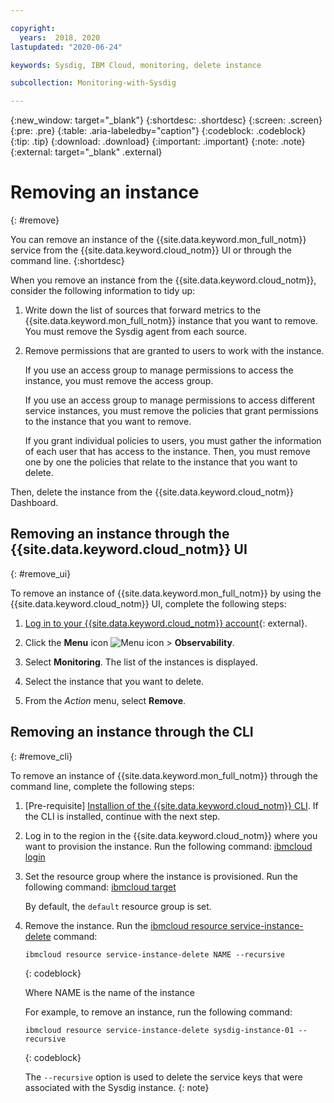 ```yaml
---

copyright:
  years:  2018, 2020
lastupdated: "2020-06-24"

keywords: Sysdig, IBM Cloud, monitoring, delete instance

subcollection: Monitoring-with-Sysdig

---
```


{:new_window: target="_blank"}
{:shortdesc: .shortdesc}
{:screen: .screen}
{:pre: .pre}
{:table: .aria-labeledby="caption"}
{:codeblock: .codeblock}
{:tip: .tip}
{:download: .download}
{:important: .important}
{:note: .note}
{:external: target="_blank" .external}

# Removing an instance
{: #remove}

You can remove an instance of the {{site.data.keyword.mon_full_notm}} service from the {{site.data.keyword.cloud_notm}} UI or through the command line.
{:shortdesc}

When you remove an instance from the {{site.data.keyword.cloud_notm}}, consider the following information to tidy up:

1. Write down the list of sources that forward metrics to the {{site.data.keyword.mon_full_notm}} instance that you want to remove. You must remove the Sysdig agent from each source.
2. Remove permissions that are granted to users to work with the instance. 

    If you use an access group to manage permissions to access the instance, you must remove the access group.

    If you use an access group to manage permissions to access different service instances, you must remove the policies that grant permissions to the instance that you want to remove.
    
    If you grant individual policies to users, you must gather the information of each user that has access to the instance. Then, you must remove one by one the policies that relate to the instance that you want to delete.


Then, delete the instance from the {{site.data.keyword.cloud_notm}} Dashboard.


## Removing an instance through the {{site.data.keyword.cloud_notm}} UI
{: #remove_ui}

To remove an instance of {{site.data.keyword.mon_full_notm}} by using the {{site.data.keyword.cloud_notm}} UI, complete the following steps:

1. [Log in to your {{site.data.keyword.cloud_notm}} account](https://cloud.ibm.com/login){: external}.

2. Click the **Menu** icon ![Menu icon](../../icons/icon_hamburger.svg) &gt; **Observability**. 

3. Select **Monitoring**. The list of the instances is displayed.

4. Select the instance that you want to delete.

5. From the *Action* menu, select **Remove**.


## Removing an instance through the CLI
{: #remove_cli}

To remove an instance of {{site.data.keyword.mon_full_notm}} through the command line, complete the following steps:

1. [Pre-requisite] [Installion of the {{site.data.keyword.cloud_notm}} CLI](/docs/cli?topic=cli-install-ibmcloud-cli). If the CLI is installed, continue with the next step.

2. Log in to the region in the {{site.data.keyword.cloud_notm}} where you want to provision the instance. Run the following command: [ibmcloud login](/docs/cli?topic=cli-ibmcloud_cli#ibmcloud_login)

3. Set the resource group where the instance is provisioned. Run the following command: [ibmcloud target](/docs/cli?topic=cli-ibmcloud_cli#ibmcloud_target)

    By default, the `default` resource group is set.

4. Remove the instance. Run the [ibmcloud resource service-instance-delete](/docs/cli?topic=cli-ibmcloud_commands_resource#ibmcloud_resource_service_instance_delete) command:

    ```
    ibmcloud resource service-instance-delete NAME --recursive
    ```
    {: codeblock}

    Where NAME is the name of the instance

    For example, to remove an instance, run the following command:

    ```
    ibmcloud resource service-instance-delete sysdig-instance-01 --recursive
    ```
    {: codeblock}

    The `--recursive` option is used to delete the service keys that were associated with the Sysdig instance.
    {: note}
    

